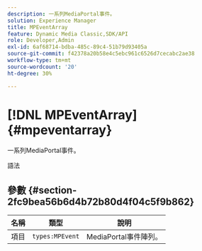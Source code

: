 ```yaml
---
description: 一系列MediaPortal事件。
solution: Experience Manager
title: MPEventArray
feature: Dynamic Media Classic,SDK/API
role: Developer,Admin
exl-id: 6af68714-bdba-485c-89c4-51b79d93405a
source-git-commit: f42378a20b58e4c5ebc961c6526d7cecabc2ae38
workflow-type: tm+mt
source-wordcount: '20'
ht-degree: 30%

---
```


# [!DNL MPEventArray]{#mpeventarray}

一系列MediaPortal事件。

語法

## 參數 {#section-2fc9bea56b6d4b72b80d4f04c5f9b862}

| 名稱 | 類型 | 說明 |
|---|---|---|
| 項目 | `types:MPEvent` | MediaPortal事件陣列。 |
